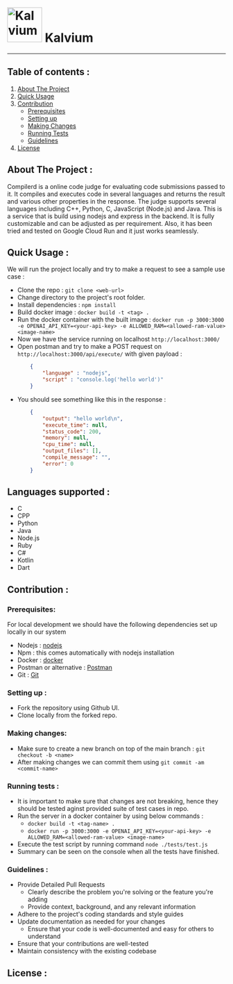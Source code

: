 # <img alt="Kalvium" src="https://kalvium.community/images/sidebar-2d-logo.svg" width="80"/> Kalvium

---

<!-- [![Contributors][contributors-shield]][contributors-url]
[![Forks][forks-shield]][forks-url]
[![Stargazers][stars-shield]][stars-url]
[![Issues][issues-shield]][issues-url] -->






## Table of contents : 
<ol>
  <li>
    <a href="#about-the-project">About The Project</a>
  </li>
  <li><a href="#quick-usage">Quick Usage</a></li>
  <li><a href="#contribution">Contribution</a>
    <ul>    
        <li><a href="#Prerequisites">Prerequisites</a></li>
    </ul>
    <ul>    
        <li><a href="#setting-up">Setting up</a></li>
    </ul>
    <ul>    
        <li><a href="#making-changes">Making Changes</a></li>
    </ul>
    <ul>    
        <li><a href="#running-tests">Running Tests</a></li>
    </ul>
    <ul>    
        <li><a href="#Guidelines">Guidelines</a></li>
    </ul>
  </li>
  <li><a href="#license">License</a></li>

</ol>



## About The Project : 
Compilerd is a online code judge for evaluating code submissions passed to it. It compiles and executes code in several languages and returns the result and various other properties in the response. The judge supports several languages including C++, Python, C, JavaScript (Node.js) and Java. 
This is a service that is build using nodejs and express in the backend.
It is fully customizable and can be adjusted as per requirement. Also, it has been tried and tested on Google Cloud Run and it just works seamlessly.


## Quick Usage :
We will run the project locally and try to make a request to see a sample use case :
  - Clone the repo : ```git clone <web-url>```
  - Change directory to the project's root folder.
  - Install dependencies : ```npm install```
  - Build docker image : ```docker build -t <tag> .```
  - Run the docker container with the built image : ```docker run -p 3000:3000 -e OPENAI_API_KEY=<your-api-key> -e ALLOWED_RAM=<allowed-ram-value> <image-name>```
  - Now we have the service running on localhost ```http://localhost:3000/```
  - Open postman and try to make a POST request on ```http://localhost:3000/api/execute/``` with given payload :
    ```json 
        {
            "language" : "nodejs", 
            "script" : "console.log('hello world')"
        } 
    ```
  - You should see something like this in the response : 
    ```json
        {
            "output": "hello world\n",
            "execute_time": null,
            "status_code": 200,
            "memory": null,
            "cpu_time": null,
            "output_files": [],
            "compile_message": "",
            "error": 0
        }
    ```

## Languages supported :
  - C
  - CPP
  - Python
  - Java
  - Node.js
  - Ruby
  - C#
  - Kotlin
  - Dart

## Contribution :

### Prerequisites:
For local development we should have the following dependencies set up locally in our system
  - Nodejs : [nodejs](https://nodejs.org/en/download)
  - Npm : this comes automatically with nodejs installation
  - Docker : [docker](https://docs.docker.com/get-docker/)
  - Postman or alternative : [Postman](https://www.postman.com/downloads/)
  - Git : [Git](https://git-scm.com/downloads)


### Setting up :
  - Fork the repository using Github UI.
  - Clone locally from the forked repo.

### Making changes:
  - Make sure to create a new branch on top of the main branch : ```git checkout -b <name>```
  - After making changes we can commit them using ```git commit -am <commit-name>```


### Running tests : 
  - It is important to make sure that changes are not breaking, hence they should be tested aginst provided suite of test cases in repo.
  - Run the server in a docker container by using below commands :
    - ```docker build -t <tag-name> .```
    - ```docker run -p 3000:3000 -e OPENAI_API_KEY=<your-api-key> -e ALLOWED_RAM=<allowed-ram-value> <image-name>```
  - Execute the test script by running command ```node ./tests/test.js```
  - Summary can be seen on the console when all the tests have finished.



### Guidelines :
 - Provide Detailed Pull Requests
   - Clearly describe the problem you're solving or the feature you're adding
   - Provide context, background, and any relevant information
 - Adhere to the project's coding standards and style guides
 - Update documentation as needed for your changes
   - Ensure that your code is well-documented and easy for others to understand
 - Ensure that your contributions are well-tested
 - Maintain consistency with the existing codebase



<!-- LICENSE -->
## License : 



[contributors-shield]: https://img.shields.io/github/contributors/othneildrew/Best-README-Template.svg?style=for-the-badge
[contributors-url]: https://github.com/othneildrew/Best-README-Template/graphs/contributors
[forks-shield]: https://img.shields.io/github/forks/othneildrew/Best-README-Template.svg?style=for-the-badge
[forks-url]: https://github.com/othneildrew/Best-README-Template/network/members
[stars-shield]: https://img.shields.io/github/stars/othneildrew/Best-README-Template.svg?style=for-the-badge
[stars-url]: https://github.com/othneildrew/Best-README-Template/stargazers
[issues-shield]: https://img.shields.io/github/issues/othneildrew/Best-README-Template.svg?style=for-the-badge
[issues-url]: https://github.com/othneildrew/Best-README-Template/issues
